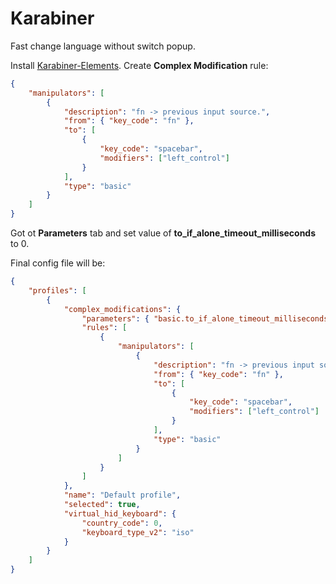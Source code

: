 # Karabiner

Fast change language without switch popup.

Install [Karabiner-Elements](https://karabiner-elements.pqrs.org/). Create **Complex Modification** rule:

```json
{
    "manipulators": [
        {
            "description": "fn -> previous input source.",
            "from": { "key_code": "fn" },
            "to": [
                {
                    "key_code": "spacebar",
                    "modifiers": ["left_control"]
                }
            ],
            "type": "basic"
        }
    ]
}
```

Got ot **Parameters** tab and set value of **to_if_alone_timeout_milliseconds** to 0.

Final config file will be:

```json title="karabiner.json"
{
    "profiles": [
        {
            "complex_modifications": {
                "parameters": { "basic.to_if_alone_timeout_milliseconds": 0 },
                "rules": [
                    {
                        "manipulators": [
                            {
                                "description": "fn -> previous input source.",
                                "from": { "key_code": "fn" },
                                "to": [
                                    {
                                        "key_code": "spacebar",
                                        "modifiers": ["left_control"]
                                    }
                                ],
                                "type": "basic"
                            }
                        ]
                    }
                ]
            },
            "name": "Default profile",
            "selected": true,
            "virtual_hid_keyboard": {
                "country_code": 0,
                "keyboard_type_v2": "iso"
            }
        }
    ]
}
```
